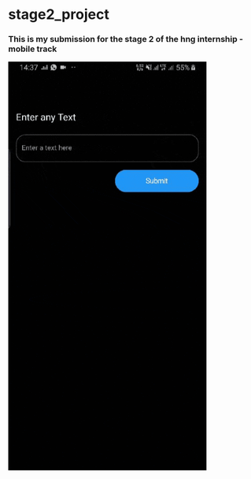 # stage2_project

### This is my submission for the stage 2 of the hng internship - mobile track

![Alt Text](video.gif)


